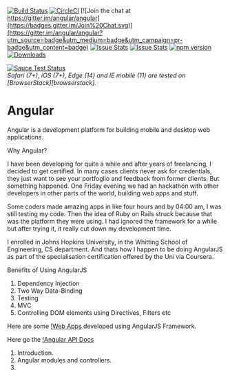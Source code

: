


[![Build Status](https://travis-ci.org/angular/angular.svg?branch=master)](https://travis-ci.org/angular/angular)
[![CircleCI](https://circleci.com/gh/angular/angular/tree/master.svg?style=shield)](https://circleci.com/gh/angular/angular/tree/master)
[![Join the chat at https://gitter.im/angular/angular](https://badges.gitter.im/Join%20Chat.svg)](https://gitter.im/angular/angular?utm_source=badge&utm_medium=badge&utm_campaign=pr-badge&utm_content=badge)
[![Issue Stats](http://issuestats.com/github/angular/angular/badge/pr?style=flat)](http://issuestats.com/github/angular/angular)
[![Issue Stats](http://issuestats.com/github/angular/angular/badge/issue?style=flat)](http://issuestats.com/github/angular/angular)
[![npm version](https://badge.fury.io/js/%40angular%2Fcore.svg)](https://badge.fury.io/js/%40angular%2Fcore)
[![Downloads](http://img.shields.io/npm/dm/angular2.svg)](https://npmjs.org/package/angular2)

[![Sauce Test Status](https://saucelabs.com/browser-matrix/angular2-ci.svg)](https://saucelabs.com/u/angular2-ci)  
*Safari (7+), iOS (7+), Edge (14) and IE mobile (11) are tested on [BrowserStack][browserstack].*

Angular
=========

Angular is a development platform for building mobile and desktop web applications. 

Why Angular? 

I have been developing for quite a while and after years of freelancing, I decided to get certified. In many cases clients never ask for credentials, they just want to see your portfoglio and feedback from former clients. But something happened. One Friday evening we had an hackathon with other developers in other parts of the world, building web apps and stuff. 

Some coders made amazing apps in like four hours and by 04:00 am, I was still testing my code. Then the idea of Ruby on Rails struck because that was the platform they were using. I had ignored the framework for a while but after trying it, it really cut down my development time. 

I enrolled in Johns Hopkins University, in the Whitting School of Engineering, CS department. And thats how I happen to be doing AngularJS as part of the specialisation certification offered by the Uni via Coursera. 

Benefits of Using AngularJS
1. Dependency Injection
2. Two Way Data-Binding
3. Testing 
4. MVC
5. Controlling DOM elements using Directives, Filters etc

Here are some [!Web Apps](https://www.madewithangular.com/#/) developed using AngularJS Framework. 

Here go the [!Angular API Docs](https://docs.angularjs.org/api)

1. Introduction.
2. Angular modules and controllers.
3. 



